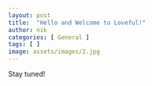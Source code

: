 ```yaml
---
layout: post
title:  "Hello and Welcome to Loveful!"
author: nik
categories: [ General ]
tags: [ ]
image: assets/images/2.jpg
---
```


Stay tuned!